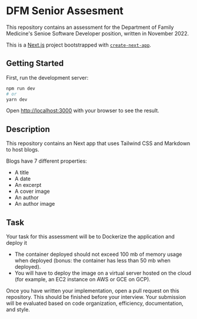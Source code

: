 # DFM Senior Assesment

This repository contains an assessment for the Department of Family Medicine's Senioe Software Developer position, written in November 2022.

This is a [Next.js](https://nextjs.org/) project bootstrapped with [`create-next-app`](https://github.com/vercel/next.js/tree/canary/packages/create-next-app).

## Getting Started

First, run the development server:

```bash
npm run dev
# or
yarn dev
```

Open [http://localhost:3000](http://localhost:3000) with your browser to see the result.

## Description

This repository contains an Next app that uses Tailwind CSS and Markdown to host blogs.

Blogs have 7 different properties: 
- A title
- A date
- An excerpt
- A cover image
- An author
- An author image

## Task

Your task for this assessment will be to Dockerize the application and deploy it

- The container deployed should not exceed 100 mb of memory usage when deployed (bonus: the container has less than 50 mb when deployed).
- You will have to deploy the image on a virtual server hosted on the cloud (for example, an EC2 instance on AWS or GCE on GCP).

Once you have written your implementation, open a pull request on this repository. This should be finished before your interview. Your submission will be evaluated based on code organization, efficiency, documentation, and style.